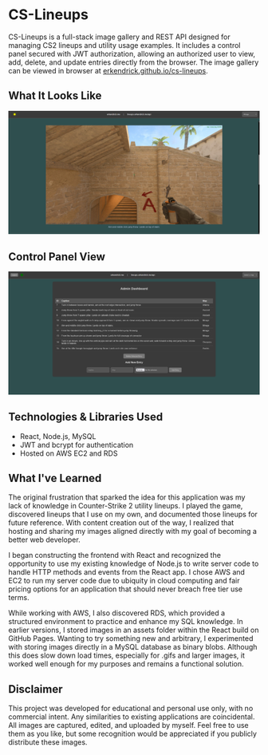 # CS-Lineups

CS-Lineups is a full-stack image gallery and REST API designed for managing CS2 lineups and utility usage examples.
It includes a control panel secured with JWT authorization, allowing an authorized user to view, 
add, delete, and update entries directly from the browser. The image gallery can be viewed in browser 
at [erkendrick.github.io/cs-lineups](https://erkendrick.github.io/cs-lineups). 

## What It Looks Like
![Screenshot](./screenshot.png)

## Control Panel View
![Control Panel Screenshot](./controlpanel.png)

## Technologies & Libraries Used 
- React, Node.js, MySQL
- JWT and bcrypt for authentication
- Hosted on AWS EC2 and RDS

## What I've Learned

The original frustration that sparked the idea for this application was my lack of knowledge in Counter-Strike 2
utility lineups. I played the game, discovered lineups that I use on my own, and documented those lineups for 
future reference. With content creation out of the way, I realized that hosting and sharing my images aligned 
directly with my goal of becoming a better web developer. 

I began constructing the frontend with React and recognized the opportunity to use my existing knowledge of 
Node.js to write server code to handle HTTP methods and events from the React app. I chose AWS and EC2 to run
my server code due to ubiquity in cloud computing and fair pricing options for an application that 
should never breach free tier use terms. 

While working with AWS, I also discovered RDS, which provided a structured environment to practice 
and enhance my SQL knowledge. In earlier versions, I stored images in an assets folder within the React 
build on GitHub Pages. Wanting to try something new and arbitrary, I experimented with storing images directly in a 
MySQL database as binary blobs. Although this does slow down load times, especially for .gifs and larger images, 
it worked well enough for my purposes and remains a functional solution.


## Disclaimer
This project was developed for educational and personal use only, with no commercial intent. 
Any similarities to existing applications are coincidental. All images are captured, edited, 
and uploaded by myself. Feel free to use them as you like, but some recognition would be appreciated if 
you publicly distribute these images.
